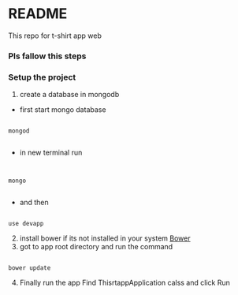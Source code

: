 # README #


This repo for t-shirt app web 
### Pls fallow this steps ###


### Setup the project ###



1. create a database in mongodb
 * first start mongo database 

```

mongod


```
* in new terminal run
```


mongo


```
* and then
```

use devapp

```
2. install bower if its not installed in your system [Bower](http://bower.io/)
3. got to app root directory and run the command

```

bower update

```

 
4. Finally run the app 
  Find ThisrtappApplication calss and click Run